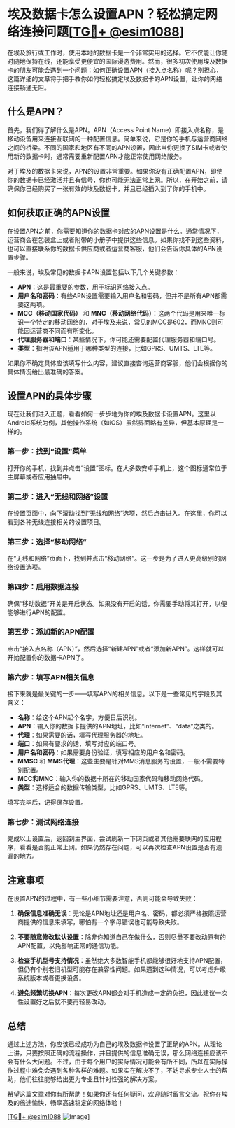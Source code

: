 # 埃及数据卡怎么设置APN？轻松搞定网络连接问题[[TG💪+ @esim1088](https://t.me/s/esim1088)]

在埃及旅行或工作时，使用本地的数据卡是一个非常实用的选择。它不仅能让你随时随地保持在线，还能享受更便宜的国际漫游费用。然而，很多初次使用埃及数据卡的朋友可能会遇到一个问题：如何正确设置APN（接入点名称）呢？别担心，这篇详细的文章将手把手教你如何轻松搞定埃及数据卡的APN设置，让你的网络连接畅通无阻。

## 什么是APN？

首先，我们得了解什么是APN。APN（Access Point Name）即接入点名称，是移动设备用来连接互联网的一种配置信息。简单来说，它是你的手机与运营商网络之间的桥梁。不同的国家和地区有不同的APN设置，因此当你更换了SIM卡或者使用新的数据卡时，通常需要重新配置APN才能正常使用网络服务。

对于埃及的数据卡来说，APN的设置非常重要。如果你没有正确配置APN，即使你的数据卡已经激活并且有信号，你也可能无法正常上网。所以，在开始之前，请确保你已经购买了一张有效的埃及数据卡，并且已经插入到了你的手机中。

## 如何获取正确的APN设置

在设置APN之前，你需要知道你的数据卡对应的APN设置是什么。通常情况下，运营商会在包装盒上或者附带的小册子中提供这些信息。如果你找不到这些资料，也可以直接联系你的数据卡供应商或者运营商客服，他们会告诉你具体的APN设置步骤。

一般来说，埃及常见的数据卡APN设置包括以下几个关键参数：
- **APN**：这是最重要的参数，用于标识网络接入点。
- **用户名和密码**：有些APN设置需要输入用户名和密码，但并不是所有APN都需要这两项。
- **MCC（移动国家代码）** 和 **MNC（移动网络代码）**：这两个代码是用来唯一标识一个特定的移动网络的，对于埃及来说，常见的MCC是602，而MNC则可能因运营商不同而有所变化。
- **代理服务器和端口**：某些情况下，你可能还需要配置代理服务器和端口号。
- **类型**：指明该APN适用于哪种类型的连接，比如GPRS、UMTS、LTE等。

如果你不确定具体应该填写什么内容，建议直接咨询运营商客服，他们会根据你的具体情况给出最准确的答案。

## 设置APN的具体步骤

现在让我们进入正题，看看如何一步步地为你的埃及数据卡设置APN。这里以Android系统为例，其他操作系统（如iOS）虽然界面略有差异，但基本原理是一样的。

### 第一步：找到“设置”菜单

打开你的手机，找到并点击“设置”图标。在大多数安卓手机上，这个图标通常位于主屏幕或者应用抽屉中。

### 第二步：进入“无线和网络”设置

在设置页面中，向下滚动找到“无线和网络”选项，然后点击进入。在这里，你可以看到各种无线连接相关的设置项目。

### 第三步：选择“移动网络”

在“无线和网络”页面下，找到并点击“移动网络”。这一步是为了进入更高级别的网络设置选项。

### 第四步：启用数据连接

确保“移动数据”开关是开启状态。如果没有开启的话，你需要手动将其打开，以便能够进行APN的配置。

### 第五步：添加新的APN配置

点击“接入点名称（APN）”，然后选择“新建APN”或者“添加新APN”。这样就可以开始配置你的数据卡APN了。

### 第六步：填写APN相关信息

接下来就是最关键的一步——填写APN的相关信息。以下是一些常见的字段及其含义：

- **名称**：给这个APN起个名字，方便日后识别。
- **APN**：输入你的数据卡提供的APN地址，比如“internet”、“data”之类的。
- **代理**：如果需要的话，填写代理服务器的地址。
- **端口**：如果有要求的话，填写对应的端口号。
- **用户名和密码**：如果需要身份验证，填写相应的用户名和密码。
- **MMSC** 和 **MMS代理**：这些主要是针对MMS消息服务的设置，一般不需要特别配置。
- **MCC和MNC**：输入你的数据卡所在的移动国家代码和移动网络代码。
- **类型**：选择适合的数据传输类型，比如GPRS、UMTS、LTE等。

填写完毕后，记得保存设置。

### 第七步：测试网络连接

完成以上设置后，返回到主界面，尝试刷新一下网页或者其他需要联网的应用程序，看看是否能正常上网。如果仍然存在问题，可以再次检查APN设置是否有遗漏的地方。

## 注意事项

在设置APN的过程中，有一些小细节需要注意，否则可能会导致失败：

1. **确保信息准确无误**：无论是APN地址还是用户名、密码，都必须严格按照运营商提供的信息来填写，哪怕有一个字母错误也可能导致失败。
   
2. **不要随意修改默认设置**：除非你知道自己在做什么，否则尽量不要改动原有的APN配置，以免影响正常的通信功能。

3. **检查手机型号支持情况**：虽然绝大多数智能手机都能够很好地支持APN配置，但仍有个别老旧机型可能存在兼容性问题。如果遇到这种情况，可以考虑升级系统版本或者更换设备。

4. **避免频繁切换APN**：每次更改APN都会对手机造成一定的负担，因此建议一次性设置好之后就不要再轻易改动。

## 总结

通过上述方法，你应该已经成功为自己的埃及数据卡设置了正确的APN。从理论上讲，只要按照正确的流程操作，并且提供的信息准确无误，那么网络连接应该不会有什么大问题。不过，由于每个用户的实际情况可能会有所不同，所以在实际操作过程中难免会遇到各种各样的难题。如果实在解决不了，不妨寻求专业人士的帮助，他们往往能够给出更为专业且针对性强的解决方案。

希望这篇文章对你有所帮助！如果你还有任何疑问，欢迎随时留言交流。祝你在埃及的旅途愉快，畅享高速稳定的网络体验！

[[TG💪+ @esim1088](https://t.me/s/esim1088) ![Image](https://i.postimg.cc/4NQfJmqS/Snipaste-2025-05-13-00-14-12.png)]